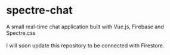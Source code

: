 # spectre-chat
A small real-time chat application built with Vue.js, Firebase and Spectre.css <br /><br />
I will soon update this repository to be connected with Firestore.
